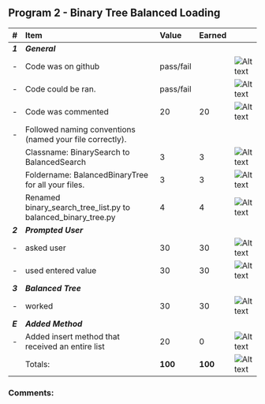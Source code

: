 ## Program 2 - Binary Tree Balanced Loading
| #       | Item                                                       | Value       | Earned   |                |
|:--------|:-----------------------------------------------------------|:------------|:---------|:---------------|
| ***1*** | ***General***                                              |             |          |  |
| -       | Code was on github                                         | pass/fail   |          | ![Alt text][1] |
| -       | Code could be ran.                                         | pass/fail   |          | ![Alt text][1] |
| -       | Code was commented                                         |    20       |    20    | ![Alt text][1] |
| -       | Followed naming conventions (named your file correctly).   |            |         |   |
|         |      Classname: BinarySearch to BalancedSearch             |    3       |     3   | ![Alt text][1] |
|         |     Foldername: BalancedBinaryTree for all your files.      |    3       |     3   | ![Alt text][1] |   
|         |     Renamed binary_search_tree_list.py to balanced_binary_tree.py  |    4       |     4   | ![Alt text][1] |
| ***2*** | ***Prompted User***                                          |             |          |   |
| -       | asked user                                                 |    30       |    30    | ![Alt text][1] |
| -       | used entered value                                         |    30       |    30    | ![Alt text][1] |
| ***3*** | ***Balanced Tree***                                        |             |          |   |
| -       | worked                                                     |    30       |    30    | ![Alt text][1] |
| ***E*** | ***Added Method***                                         |             |          |   |
| -       | Added insert method that received an entire list           |    20       |    0     | ![Alt text][1] |
|         | Totals:                                                    | **100**     |  **100** | ![Alt text][1] |

### Comments:
```

```

[1]: http://f.cl.ly/items/3E231i211n2E042B1U3K/right.png  "Correct"
[2]: http://f.cl.ly/items/2X473C1Q1F2x3S1E4231/wrong.gif  "Incorrect"
[3]: http://f.cl.ly/items/1A0d2Q1J1N1u0C3g0C1s/null.gif  "Errors"

